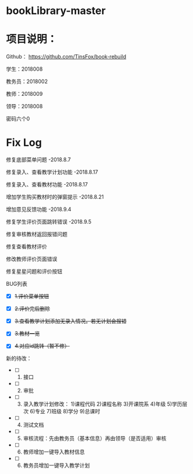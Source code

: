 # bookLibrary-master
# 项目说明：
Github：
https://github.com/TinsFox/book-rebuild

学生：2018008

教务员：2018002

教师：2018009

领导：2018008

密码六个0

# Fix Log

修复底部菜单问题 -2018.8.7

修复录入、查看教学计划功能 -2018.8.17

修复录入、查看教材功能 -2018.8.17

增加学生购买教材时的弹窗提示 -2018.8.21

增加意见反馈功能 -2018.9.4

修复学生评价页面跳转错误 -2018.9.5

修复审核教材返回报错问题

修复查看教材评价

修改教师评价页面错误

修复星星问题和评价按钮

BUG列表

* [x] ~~1.评价菜单按钮~~

* [x] ~~2.评价完后删除~~

* [x] ~~3.查看教学计划添加无录入情况。若无计划会报错~~

* [x] ~~3.教材一览~~

* [x] ~~4.对应id跳转（暂不修）~~

新的待改：
* [ ] 1. 接口
* [ ] 2. 审批 
* [ ] 3. 录入教学计划修改：
    1)课程代码
    2)课程名称
    3)开课院系
    4)年级
    5)学历层次
    6)专业
    7)班级
    8)学分
    9)总课时
* [ ] 4. 测试文档
* [ ] 5. 审核流程：先由教务员（基本信息）再由领导（是否适用）审核
* [ ] 6. 教师增加一键导入教材信息
* [ ] 6. 教务员增加一键导入教学计划
